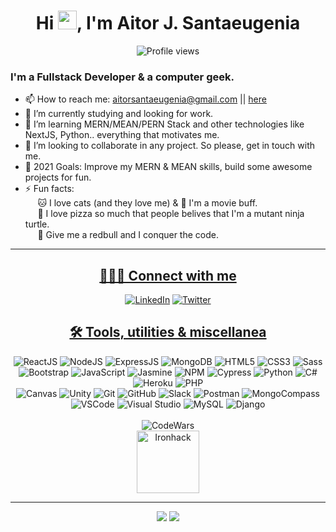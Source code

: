 
<div align="center">
<h1>Hi <img src="https://raw.githubusercontent.com/iampavangandhi/iampavangandhi/master/gifs/Hi.gif" width="30px">, I'm Aitor J. Santaeugenia </h1>
<img alt='Profile views' src="https://komarev.com/ghpvc/?username=AitorSantaeugenia&label=PROFILE+VIEWS&color=blueviolet"/>
</div>

### I'm a Fullstack Developer & a computer geek.
- 📫 How to reach me: <a>aitorsantaeugenia@gmail.com</a> || <a href="https://github.com/AitorSantaeugenia/AitorSantaeugenia/issues/new">here</a>
- 🔭 I’m currently studying and looking for work.
- 🌱 I’m learning MERN/MEAN/PERN Stack and other technologies like NextJS, Python.. everything that motivates me.
- 👯 I’m looking to collaborate in any project. So please, get in touch with me.
- 🥅 2021 Goals: Improve my MERN & MEAN skills, build some awesome projects for fun.
- ⚡ Fun facts: <br/>
&nbsp;&nbsp;&nbsp;&nbsp; 🐱 I love cats (and they love me) & 🎥 I'm a movie buff. <br/>
&nbsp;&nbsp;&nbsp;&nbsp; 🍕 I love pizza so much that people belives that I'm a mutant ninja turtle. <br/>
&nbsp;&nbsp;&nbsp;&nbsp; 💪 Give me a redbull and I conquer the code.

---
<div align="center">
<h2><u>👨🏻‍💻 Connect with me</u></h2>
<a href="https://www.linkedin.com/in/aitorjsantaeugenia/" target="_blank"><img src="https://img.shields.io/badge/LinkedIn-%230077B5.svg?&style=for-the-badge&logo=linkedin&logoColor=white" alt="LinkedIn"></a>
<a href="https://twitter.com/SantaeugeniaJ" target="_blank"><img src="https://img.shields.io/badge/Twitter-%231DA1F2.svg?&style=for-the-badge&logo=twitter&logoColor=white" alt="Twitter"></a>
</div>

<div align="center">
<h2><u>🛠 Tools, utilities & miscellanea</u></h2>
<img alt='ReactJS' src='https://img.shields.io/badge/-ReactJS-51CBF2?style=for-the-badge&logo=react&logoColor=white' />
<img alt='NodeJS' src='https://img.shields.io/badge/-NodeJs-339933?style=for-the-badge&logo=Nodejs&logoColor=white' />
<img alt='ExpressJS' src='http://img.shields.io/badge/-Express-black?style=for-the-badge&logo=express&logoColor=white' />
<img alt='MongoDB' src='http://img.shields.io/badge/-MongoDB-47A248?style=for-the-badge&logo=mongodb&logoColor=white' />
<img alt='HTML5' src='https://img.shields.io/badge/-HTML5-E34F26?style=for-the-badge&logo=html5&logoColor=white' />
<img alt='CSS3' src='https://img.shields.io/badge/-CSS3-1572B6?style=for-the-badge&logo=css3&logoColor=white' />
<img alt='Sass' src="https://img.shields.io/badge/-Sass-CC6699?style=for-the-badge&logo=sass&logoColor=white" />
<img alt='Bootstrap' src='https://img.shields.io/badge/-Bootsrap-7952B3?style=for-the-badge&logo=bootstrap&logoColor=white' />
<img alt='JavaScript' src='https://img.shields.io/badge/-Javascript-F7DF1E?style=for-the-badge&logo=javascript&logoColor=white' />
<img alt='Jasmine' src='https://img.shields.io/badge/-Jasmine-8A4182?style=for-the-badge&logo=jasmine&logoColor=white' />
<img alt='NPM' src='https://img.shields.io/badge/-NPM-CB3837?style=for-the-badge&logo=npm&logoColor=white' />
<img alt='Cypress' src='https://img.shields.io/badge/-cypress-%23E5E5E5?style=for-the-badge&logo=cypress&logoColor=058a5e' />
<img alt='Python' src='https://img.shields.io/badge/Python-3776AB?style=for-the-badge&logo=python&logoColor=white' />
<img alt='C#' src='https://img.shields.io/badge/C%23-239120?style=for-the-badge&logo=c-sharp&logoColor=white' />
<img alt='Heroku' src='https://img.shields.io/badge/Heroku-430098?style=for-the-badge&logo=heroku&logoColor=white' />
<img alt='PHP' src='https://img.shields.io/badge/PHP-777BB4?style=for-the-badge&logo=php&logoColor=white' />
<br/>
<img alt='Canvas' src='https://img.shields.io/badge/-Canvas-E05F2C?style=for-the-badge&logo=canvas&logoColor=white' />
<img alt='Unity' src='https://img.shields.io/badge/Unity-100000?style=for-the-badge&logo=unity&logoColor=white' />
<img alt='Git' src='https://img.shields.io/badge/-Git-F05032?style=for-the-badge&logo=git&logoColor=white' />
<img alt='GitHub' src='https://img.shields.io/badge/-Github-181717?style=for-the-badge&logo=github&logoColor=white' />
<img alt='Slack' src='https://img.shields.io/badge/-Slack-4A154B?style=for-the-badge&logo=slack&logoColor=white' />
<img alt='Postman' src='https://img.shields.io/badge/-Postman-FF6C37?style=for-the-badge&logo=postman&logoColor=white' />
<img alt='MongoCompass' src='http://img.shields.io/badge/-MongoCompass-47A248?style=for-the-badge&logo=mongodb&logoColor=white' />
<img alt='VSCode' src='https://img.shields.io/badge/-VSCode-007ACC?style=for-the-badge&logo=visual-studio-code&logoColor=white' />
<img alt='Visual Studio' src='https://img.shields.io/badge/-Visual%20Studio-5C2D91?style=for-the-badge&logo=visual-studio&logoColor=white' />
<img alt='MySQL' src='https://img.shields.io/badge/MySQL-00000F?style=for-the-badge&logo=mysql&logoColor=white' />
<img alt='Django' src='https://img.shields.io/badge/Django-092E20?style=for-the-badge&logo=django&logoColor=white' /> 
<br/><br/>
<img alt='CodeWars' src='https://www.codewars.com/users/AitorSantaeugenia/badges/large' />
<div align="center">	
<img alt='Ironhack' src='https://i.imgur.com/qq7wMW4.png' style="width:100px" />
</div>
	
[website]: #
[twitter]: https://twitter.com/SantaeugeniaJ
[youtube]: #
[linkedin]: https://www.linkedin.com/in/aitorjsantaeugenia/
</div>

---

<div align="center">
    <img align=top src="https://github-readme-stats.vercel.app/api/top-langs/?username=AitorSantaeugenia&layout=compact&show_icons=true&title_color=ffffff&icon_color=34abeb&text_color=daf7dc&bg_color=151515"/>
    <img align=top src="https://github-readme-stats.vercel.app/api?username=AitorSantaeugenia&show_icons&theme=radical"/>
<div>




